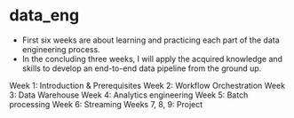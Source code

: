 # data_eng

*  First six weeks are about learning and practicing each part of the data engineering process.
*  In the concluding three weeks, I will apply the acquired knowledge and skills to develop an end-to-end data pipeline from the ground up.

Week 1: Introduction & Prerequisites
Week 2: Workflow Orchestration
Week 3: Data Warehouse
Week 4: Analytics engineering
Week 5: Batch processing
Week 6: Streaming
Weeks 7, 8, 9: Project
